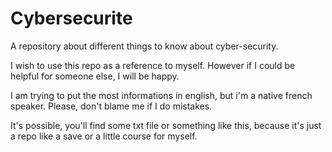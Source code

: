 # Cybersecurite
A repository about different things to know about cyber-security.

I wish to use this repo as a reference to myself.
However if I could be helpful for someone else, I will be happy.

I am trying to put the most informations in english, but i'm a native french speaker.
Please, don't blame me if I do mistakes.

It's possible, you'll find some txt file or something like this, because it's just a repo like a save or a little course for myself.